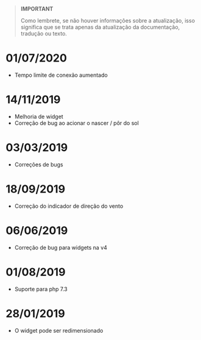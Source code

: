 >**IMPORTANT**
>
>Como lembrete, se não houver informações sobre a atualização, isso significa que se trata apenas da atualização da documentação, tradução ou texto.

# 01/07/2020

- Tempo limite de conexão aumentado

# 14/11/2019

- Melhoria de widget
- Correção de bug ao acionar o nascer / pôr do sol

# 03/03/2019

- Correções de bugs

# 18/09/2019

- Correção do indicador de direção do vento

# 06/06/2019

- Correção de bug para widgets na v4

# 01/08/2019

- Suporte para php 7.3

# 28/01/2019

- O widget pode ser redimensionado

